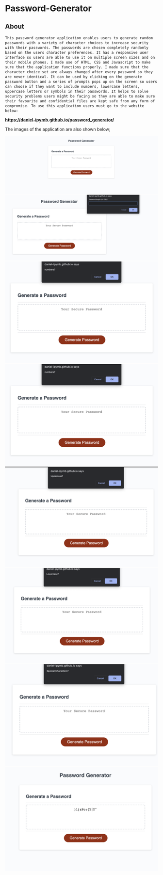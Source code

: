 # Password-Generator

## About

    This password generator application enables users to generate random passwords with a variety of character choices to increase security with their passwords. The passwords are chosen completely randomly based on the users character preferences. It has a responsive user interface so users are able to use it on multiple screen sizes and on their mobile phones. I made use of HTML, CSS and Javascript to make sure that the application functions properly. I made sure that the character choice set are always changed after every password so they are never identical. It can be used by clicking on the generate password button and a series of prompts pops up on the screen so users can choose if they want to include numbers, lowercase letters, uppercase letters or symbols in their passwords. It helps to solve security problems users might be facing so they are able to make sure their favourite and confidential files are kept safe from any form of compromise. To use this application users must go to the website below:

 **https://daniel-ipymb.github.io/password_generator/**

  The images of the application are also shown below;

  ![Password generator image](images/image.png)
  ![](images/image_2.png)
  ![](images/image_3.png)
  ![](images/image_3.png)
  ![](images/image_4.png)
  ![](images/image_5.png)
  ![](images/image_6.png)
  ![](images/image_7.png)
  
